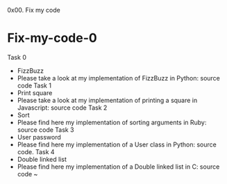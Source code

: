 0x00. Fix my code
# Fix-my-code-0

Task 0
 - FizzBuzz
 - Please take a look at my implementation of FizzBuzz in Python: source code
Task 1
 - Print square
 - Please take a look at my implementation of printing a square in Javascript: source code
Task 2
 -  Sort
 - Please find here my implementation of sorting arguments in Ruby: source code
Task 3
 - User password
 - Please find here my implementation of a User class in Python: source code.
Task 4
 - Double linked list
 - Please find here my implementation of a Double linked list in C: source code
~                                                                                  
